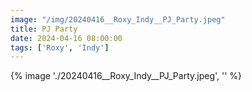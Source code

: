 ```yaml
---
image: "/img/20240416__Roxy_Indy__PJ_Party.jpeg"
title: PJ Party 
date: 2024-04-16 08:00:00
tags: ['Roxy', 'Indy']
---
```

{% image './20240416__Roxy_Indy__PJ_Party.jpeg', '' %}
